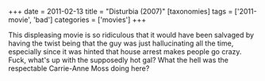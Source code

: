 +++
date = 2011-02-13
title = "Disturbia (2007)"
[taxonomies]
tags = ['2011-movie', 'bad']
categories = ['movies']
+++

This displeasing movie is so ridiculous that it would have been salvaged
by having the twist being that the guy was just hallucinating all the
time, especially since it was hinted that house arrest makes people go
crazy. Fuck, what's up with the supposedly hot gal? What the hell was
the respectable Carrie-Anne Moss doing here?
